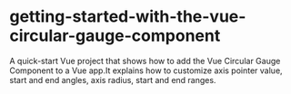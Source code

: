 # getting-started-with-the-vue-circular-gauge-component
A quick-start Vue project that shows how to add the Vue Circular Gauge Component to a Vue app.It explains how to customize axis pointer value, start and end angles, axis radius, start and end ranges.
